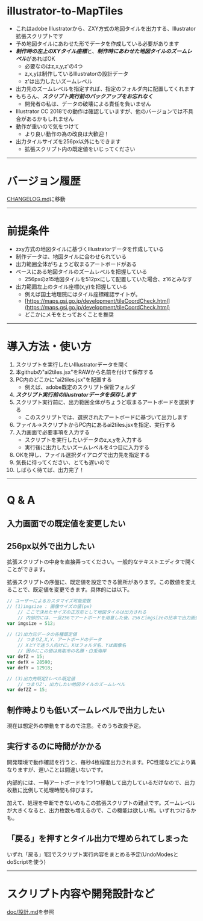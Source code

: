 # illustrator-to-MapTiles
- これはadobe Illustratorから、ZXY方式の地図タイルを出力する、Illustrator拡張スクリプトです
- 予め地図タイルにあわせた形でデータを作成している必要があります
- ***制作時の左上のXYタイル座標***と、***制作時にあわせた地図タイルのズームレベル***があればOK
    - 必要なのはz,x,y,z'の4つ
    - z,x,yは制作しているIllustratorの設計データ
    - z'は出力したいズームレベル
- 出力先のズームレベルを指定すれば、指定のフォルダ内に配置してくれます
- もちろん、***スクリプト実行前のバックアップをお忘れなく***
    - 開発者の私は、データの破壊による責任を負いません
- Illustrator CC 2018での動作は確認していますが、他のバージョンでは不具合があるかもしれません
- 動作が重いので気をつけて
    - より良い動作の為の改良は大歓迎！
- 出力タイルサイズを256px以外にもできます
    - 拡張スクリプト内の既定値をいじってください

---------------------------------------------

# バージョン履歴
[CHANGELOG.md](./CHANGELOG)に移動

---------------------------------------------

# 前提条件
- zxy方式の地図タイルに基づくIllustratorデータを作成している
- 制作データは、地図タイルに合わせられている
- 出力範囲全体がちょうど収まるアートボードがある
- ベースにある地図タイルのズームレベルを把握している
    - 256pxのz15地図タイルを512pxにして配置していた場合、z16とみなす
- 出力範囲左上のタイル座標(x,y)を把握している
    - 例えば国土地理院にはタイル座標確認サイトが。
    - [https://maps.gsi.go.jp/development/tileCoordCheck.html](https://maps.gsi.go.jp/development/tileCoordCheck.html)
    - どこかにメモをとっておくことを推奨

---------------------------------------------

# 導入方法・使い方
1. スクリプトを実行したいIllustratorデータを開く
1. 本githubの"ai2tiles.jsx"をRAWから名前を付けて保存する
1. PC内のどこかに"ai2tiles.jsx"を配置する
    - 例えば、adobe既定のスクリプト保管フォルダ
1. ***スクリプト実行前のIllustratorデータを保存します***
1. スクリプト実行前に、出力範囲全体がちょうど収まるアートボードを選択する
    - このスクリプトでは、選択されたアートボードに基づいて出力します
1. ファイル->スクリプトからPC内にあるai2tiles.jsxを指定、実行する
1. 入力画面で必要事項を入力する
    - スクリプトを実行したいデータのz,x,yを入力する
    - 実行後に出力したいズームレベルを4つ目に入力する
1. OKを押し、ファイル選択ダイアログで出力先を指定する
1. 気長に待ってください、とても遅いので
1. しばらく待てば、出力完了！

---------------------------------------------

# Q & A
## 入力画面での既定値を変更したい
## 256px以外で出力したい

拡張スクリプトの中身を直接弄ってください。一般的なテキストエディタで開くことができます。

拡張スクリプトの序盤に、既定値を設定できる箇所があります。この数値を変えることで、既定値を変更できます。具体的には以下。

```javascript
// ユーザーによるカスタマイズ可能変数
// (1)imgsize : 画像サイズの値(px)
    // ここで決めたサイズの正方形として地図タイルは出力される
    // 内部的には、一旦256でアートボードを用意した後、256とimgsizeの比率で出力画像の倍率を調整する。
var imgsize = 512;

// (2)出力元データの各種既定値
    // つまりZ,X,Y、アートボードのデータ
    // XとYで迷う人向けに。Xはフォルダ名、Yは画像名
    // 因みにこの値は鳥取市の名勝・白兎海岸
var defZ = 15;
var defX = 28590;
var defY = 12918;

// (3)出力先既定Zレベル既定値
    // つまりZ'、出力したい地図タイルのズームレベル
var defZZ = 15;
```

## 制作時よりも低いズームレベルで出力したい

現在は想定外の挙動をするので注意。そのうち改良予定。

## 実行するのに時間がかかる

開発環境で動作確認を行うと、毎秒4枚程度出力されます。PC性能などにより異なりますが、遅いことは間違いないです。

内部的には、一時アートボードを1つ1つ移動して出力しているだけなので、出力枚数に比例して処理時間も伸びます。

加えて、処理を中断できないのもこの拡張スクリプトの難点です。ズームレベルが大きくなると、出力枚数も増えるので、この機能は欲しい所。いずれつけるかも。

## 「戻る」を押すとタイル出力で埋められてしまった
いずれ「戻る」1回でスクリプト実行内容をまとめる予定(UndoModesとdoScriptを使う)

---------------------------------------------

# スクリプト内容や開発設計など
[doc/設計.md](./doc/設計.md)を参照